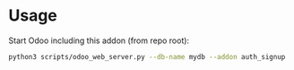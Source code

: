 # Usage

Start Odoo including this addon (from repo root):

```bash
python3 scripts/odoo_web_server.py --db-name mydb --addon auth_signup
```

